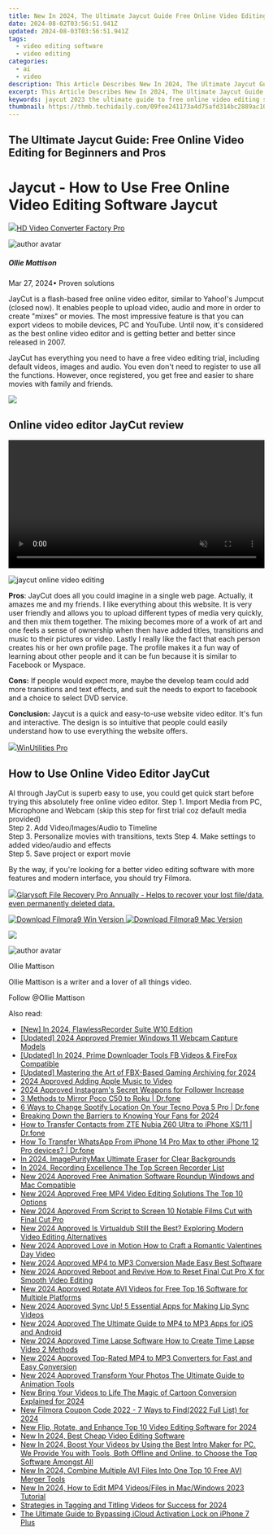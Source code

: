 ```yaml
---
title: New In 2024, The Ultimate Jaycut Guide Free Online Video Editing for Beginners and Pros
date: 2024-08-02T03:56:51.941Z
updated: 2024-08-03T03:56:51.941Z
tags: 
  - video editing software
  - video editing
categories: 
  - ai
  - video
description: This Article Describes New In 2024, The Ultimate Jaycut Guide Free Online Video Editing for Beginners and Pros
excerpt: This Article Describes New In 2024, The Ultimate Jaycut Guide Free Online Video Editing for Beginners and Pros
keywords: jaycut 2023 the ultimate guide to free online video editing software,the ultimate jaycut guide free online video editing for beginners and pros,ai animation get started with jaycut a beginners guide to free online video editing,get started with jaycut a beginners guide to free online video editing,the ultimate guide to blurring videos online for free updated 2023,the ultimate nikon video editing tutorial for beginners and pros,the ultimate jaycut guide tips and tricks for free online video editing
thumbnail: https://thmb.techidaily.com/09fee241173a4d75afd314bc2889ac10d1158fd98dc41bc3885e34ece3467540.jpg
---
```


## The Ultimate Jaycut Guide: Free Online Video Editing for Beginners and Pros

# Jaycut - How to Use Free Online Video Editing Software Jaycut

<!-- affiliate ads begin -->
<a href="https://secure.2checkout.com/order/checkout.php?PRODS=4537546&QTY=1&AFFILIATE=108875&CART=1"><img src="https://secure.avangate.com/images/merchant/4b0a0290ad7df100b77e86839989a75e/products/7_copy_2_2_hdpro.png" border="0">HD Video Converter Factory Pro</a>
<!-- affiliate ads end -->
![author avatar](https://images.wondershare.com/filmora/article-images/ollie-mattison.jpg)

##### Ollie Mattison

 Mar 27, 2024• Proven solutions

JayCut is a flash-based free online video editor, similar to Yahoo!'s Jumpcut (closed now). It enables people to upload video, audio and more in order to create "mixes" or movies. The most impressive feature is that you can export videos to mobile devices, PC and YouTube. Until now, it's considered as the best online video editor and is getting better and better since released in 2007.

JayCut has everything you need to have a free video editing trial, including default videos, images and audio. You even don't need to register to use all the functions. However, once registered, you get free and easier to share movies with family and friends.

<!-- affiliate ads begin -->
<a href="https://secure.2checkout.com/order/checkout.php?PRODS=4940312&QTY=1&AFFILIATE=108875&CART=1"><img src="https://secure.avangate.com/images/merchant/333ac5d90817d69113471fbb6e531bee/sps-partnership-728x90eng.png" border="0"></a>
<!-- affiliate ads end -->
## Online video editor JayCut review

<!-- affiliate ads begin -->
<a href="https://secure.2checkout.com/order/checkout.php?PRODS=36506229&QTY=1&AFFILIATE=108875&CART=1"><video width="100%" height="" class="rounded-t-md shadow-lg relative z-20" controls="" autoplay="" loop="" muted="" playsinline="" webkit-playinginline="">
<source type="video/mp4" src="https://aidaform.com/images/videos/aidaform-welcome-site.mp4"><source type="video/webm" src="https://aidaform.com/images/videos/aidaform-welcome-site.webm"></video></a>
<!-- affiliate ads end -->
![jaycut online video editing](https://images.wondershare.com/topic/video-editing/jaycut.jpg)

**Pros**: JayCut does all you could imagine in a single web page. Actually, it amazes me and my friends. I like everything about this website. It is very user friendly and allows you to upload different types of media very quickly, and then mix them together. The mixing becomes more of a work of art and one feels a sense of ownership when then have added titles, transitions and music to their pictures or video. Lastly I really like the fact that each person creates his or her own profile page. The profile makes it a fun way of learning about other people and it can be fun because it is similar to Facebook or Myspace.

**Cons:** If people would expect more, maybe the develop team could add more transitions and text effects, and suit the needs to export to facebook and a choice to select DVD service.

**Conclusion:** Jaycut is a quick and easy-to-use website video editor. It's fun and interactive. The design is so intuitive that people could easily understand how to use everything the website offers.

<!-- affiliate ads begin -->
<a href="https://secure.2checkout.com/order/checkout.php?PRODS=4665597&QTY=1&AFFILIATE=108875&CART=1"><img src="https://www.pcclean.io/wp-content/uploads/2018/03/winutilities-box-130521.png" border="0">WinUtilities Pro</a>
<!-- affiliate ads end -->
## How to Use Online Video Editor JayCut

Al through JayCut is superb easy to use, you could get quick start before trying this absolutely free online video editor.
Step 1\. Import Media from PC, Microphone and Webcam (skip this step for first trial coz default media provided)  
Step 2\. Add Video/Images/Audio to Timeline  
Step 3\. Personalize movies with transitions, texts
Step 4\. Make settings to added video/audio and effects  
Step 5\. Save project or export movie

By the way, if you're looking for a better video editing software with more features and modern interface, you should try Filmora.

<!-- affiliate ads begin -->
<a href="https://order.glarysoft.com/order/checkout.php?PRODS=35504869&QTY=1&AFFILIATE=108875&CART=1"><img src="https://secure.avangate.com/images/merchant/6734fa703f6633ab896eecbdfad8953a/products/1_FR-200-1.png" border="0">Glarysoft File Recovery Pro Annually -  Helps to recover your lost file/data, even permanently deleted data. 
</a>
<!-- affiliate ads end -->
[![Download Filmora9 Win Version](https://images.wondershare.com/filmora/guide/download-btn-win.jpg) ](https://tools.techidaily.com/wondershare/filmora/download/) [![Download Filmora9 Mac Version](https://images.wondershare.com/filmora/guide/download-btn-mac.jpg) ](https://tools.techidaily.com/wondershare/filmora/download/)

<!-- affiliate ads begin -->
<a href="https://shop.mondly.com/affiliate.php?ACCOUNT=ATISTUDI&AFFILIATE=108875&PATH=https%3A%2F%2Fwww.mondly.com%3FAFFILIATE%3D108875%26RESOURCE%3D%2BEducational%2B970x90%2B"><img src="https://secure.avangate.com/images/merchant/69c418c33ec2e1a4267fa9bb77fa1428/educational-970x90.gif" border="0"></a>
<!-- affiliate ads end -->
![author avatar](https://images.wondershare.com/filmora/article-images/ollie-mattison.jpg)

Ollie Mattison

Ollie Mattison is a writer and a lover of all things video.

Follow @Ollie Mattison

<span class="atpl-alsoreadstyle">Also read:</span>
<div><ul>
<li><a href="https://desktop-recording.techidaily.com/new-in-2024-flawlessrecorder-suite-w10-edition/"><u>[New] In 2024, FlawlessRecorder Suite W10 Edition</u></a></li>
<li><a href="https://digital-screen-recording.techidaily.com/updated-2024-approved-premier-windows-11-webcam-capture-models/"><u>[Updated] 2024 Approved  Premier Windows 11 Webcam Capture Models</u></a></li>
<li><a href="https://facebook-video-content.techidaily.com/updated-in-2024-prime-downloader-tools-fb-videos-and-firefox-compatible/"><u>[Updated] In 2024, Prime Downloader Tools  FB Videos & FireFox Compatible</u></a></li>
<li><a href="https://digital-screen-recording.techidaily.com/updated-mastering-the-art-of-fbx-based-gaming-archiving-for-2024/"><u>[Updated] Mastering the Art of FBX-Based Gaming Archiving for 2024</u></a></li>
<li><a href="https://extra-hints.techidaily.com/2024-approved-adding-apple-music-to-video/"><u>2024 Approved  Adding Apple Music to Video</u></a></li>
<li><a href="https://instagram-video-files.techidaily.com/2024-approved-instagrams-secret-weapons-for-follower-increase/"><u>2024 Approved  Instagram's Secret Weapons for Follower Increase</u></a></li>
<li><a href="https://screen-mirror.techidaily.com/3-methods-to-mirror-poco-c50-to-roku-drfone-by-drfone-android/"><u>3 Methods to Mirror Poco C50 to Roku | Dr.fone</u></a></li>
<li><a href="https://location-fake.techidaily.com/6-ways-to-change-spotify-location-on-your-tecno-pova-5-pro-drfone-by-drfone-virtual-android/"><u>6 Ways to Change Spotify Location On Your Tecno Pova 5 Pro | Dr.fone</u></a></li>
<li><a href="https://youtube-clips.techidaily.com/breaking-down-the-barriers-to-knowing-your-fans-for-2024/"><u>Breaking Down the Barriers to Knowing Your Fans for 2024</u></a></li>
<li><a href="https://android-transfer.techidaily.com/how-to-transfer-contacts-from-zte-nubia-z60-ultra-to-iphone-xs11-drfone-by-drfone-transfer-from-android-transfer-from-android/"><u>How to Transfer Contacts from ZTE Nubia Z60 Ultra to iPhone XS/11 | Dr.fone</u></a></li>
<li><a href="https://review-topics.techidaily.com/how-to-transfer-whatsapp-from-iphone-14-pro-max-to-other-iphone-12-pro-devices-drfone-by-drfone-transfer-whatsapp-from-ios-transfer-whatsapp-from-ios/"><u>How To Transfer WhatsApp From iPhone 14 Pro Max to other iPhone 12 Pro devices? | Dr.fone</u></a></li>
<li><a href="https://vp-tips.techidaily.com/in-2024-imagepuritymax-ultimate-eraser-for-clear-backgrounds/"><u>In 2024, ImagePurityMax  Ultimate Eraser for Clear Backgrounds</u></a></li>
<li><a href="https://screen-mirroring-recording.techidaily.com/in-2024-recording-excellence-the-top-screen-recorder-list/"><u>In 2024, Recording Excellence  The Top Screen Recorder List</u></a></li>
<li><a href="https://video-content-creator.techidaily.com/new-2024-approved-free-animation-software-roundup-windows-and-mac-compatible/"><u>New 2024 Approved Free Animation Software Roundup Windows and Mac Compatible</u></a></li>
<li><a href="https://video-content-creator.techidaily.com/new-2024-approved-free-mp4-video-editing-solutions-the-top-10-options/"><u>New 2024 Approved Free MP4 Video Editing Solutions The Top 10 Options</u></a></li>
<li><a href="https://video-content-creator.techidaily.com/new-2024-approved-from-script-to-screen-10-notable-films-cut-with-final-cut-pro/"><u>New 2024 Approved From Script to Screen 10 Notable Films Cut with Final Cut Pro</u></a></li>
<li><a href="https://video-content-creator.techidaily.com/new-2024-approved-is-virtualdub-still-the-best-exploring-modern-video-editing-alternatives/"><u>New 2024 Approved Is Virtualdub Still the Best? Exploring Modern Video Editing Alternatives</u></a></li>
<li><a href="https://video-content-creator.techidaily.com/new-2024-approved-love-in-motion-how-to-craft-a-romantic-valentines-day-video/"><u>New 2024 Approved Love in Motion How to Craft a Romantic Valentines Day Video</u></a></li>
<li><a href="https://video-content-creator.techidaily.com/new-2024-approved-mp4-to-mp3-conversion-made-easy-best-software/"><u>New 2024 Approved MP4 to MP3 Conversion Made Easy Best Software</u></a></li>
<li><a href="https://video-content-creator.techidaily.com/new-2024-approved-reboot-and-revive-how-to-reset-final-cut-pro-x-for-smooth-video-editing/"><u>New 2024 Approved Reboot and Revive How to Reset Final Cut Pro X for Smooth Video Editing</u></a></li>
<li><a href="https://video-content-creator.techidaily.com/new-2024-approved-rotate-avi-videos-for-free-top-16-software-for-multiple-platforms/"><u>New 2024 Approved Rotate AVI Videos for Free Top 16 Software for Multiple Platforms</u></a></li>
<li><a href="https://video-content-creator.techidaily.com/new-2024-approved-sync-up-5-essential-apps-for-making-lip-sync-videos/"><u>New 2024 Approved Sync Up! 5 Essential Apps for Making Lip Sync Videos</u></a></li>
<li><a href="https://video-content-creator.techidaily.com/new-2024-approved-the-ultimate-guide-to-mp4-to-mp3-apps-for-ios-and-android/"><u>New 2024 Approved The Ultimate Guide to MP4 to MP3 Apps for iOS and Android</u></a></li>
<li><a href="https://video-content-creator.techidaily.com/new-2024-approved-time-lapse-software-how-to-create-time-lapse-video-2-methods/"><u>New 2024 Approved Time Lapse Software How to Create Time Lapse Video 2 Methods</u></a></li>
<li><a href="https://video-content-creator.techidaily.com/new-2024-approved-top-rated-mp4-to-mp3-converters-for-fast-and-easy-conversion/"><u>New 2024 Approved Top-Rated MP4 to MP3 Converters for Fast and Easy Conversion</u></a></li>
<li><a href="https://video-content-creator.techidaily.com/new-2024-approved-transform-your-photos-the-ultimate-guide-to-animation-tools/"><u>New 2024 Approved Transform Your Photos The Ultimate Guide to Animation Tools</u></a></li>
<li><a href="https://video-content-creator.techidaily.com/new-bring-your-videos-to-life-the-magic-of-cartoon-conversion-explained-for-2024/"><u>New Bring Your Videos to Life The Magic of Cartoon Conversion Explained for 2024</u></a></li>
<li><a href="https://video-content-creator.techidaily.com/new-filmora-coupon-code-2022-7-ways-to-find2022-full-list-for-2024/"><u>New Filmora Coupon Code 2022 - 7 Ways to Find(2022 Full List) for 2024</u></a></li>
<li><a href="https://video-content-creator.techidaily.com/new-flip-rotate-and-enhance-top-10-video-editing-software-for-2024/"><u>New Flip, Rotate, and Enhance Top 10 Video Editing Software for 2024</u></a></li>
<li><a href="https://video-content-creator.techidaily.com/new-in-2024-best-cheap-video-editing-software/"><u>New In 2024, Best Cheap Video Editing Software</u></a></li>
<li><a href="https://video-content-creator.techidaily.com/new-in-2024-boost-your-videos-by-using-the-best-intro-maker-for-pc-we-provide-you-with-tools-both-offline-and-online-to-choose-the-top-software-amongst-all./"><u>New In 2024, Boost Your Videos by Using the Best Intro Maker for PC. We Provide You with Tools, Both Offline and Online, to Choose the Top Software Amongst All</u></a></li>
<li><a href="https://video-content-creator.techidaily.com/new-in-2024-combine-multiple-avi-files-into-one-top-10-free-avi-merger-tools/"><u>New In 2024, Combine Multiple AVI Files Into One Top 10 Free AVI Merger Tools</u></a></li>
<li><a href="https://video-content-creator.techidaily.com/new-in-2024-how-to-edit-mp4-videosfiles-in-macwindows-2023-tutorial/"><u>New In 2024, How to Edit MP4 Videos/Files in Mac/Windows 2023 Tutorial</u></a></li>
<li><a href="https://youtube-web.techidaily.com/egies-in-tagging-and-titling-videos-for-success-for-2024/"><u>Strategies in Tagging and Titling Videos for Success for 2024</u></a></li>
<li><a href="https://activate-lock.techidaily.com/the-ultimate-guide-to-bypassing-icloud-activation-lock-on-iphone-7-plus-by-drfone-ios/"><u>The Ultimate Guide to Bypassing iCloud Activation Lock on iPhone 7 Plus</u></a></li>
</ul></div>

<ins class="adsbygoogle"
      style="display:block"
      data-ad-client="ca-pub-7571918770474297"
      data-ad-slot="8358498916"
      data-ad-format="auto"
      data-full-width-responsive="true"></ins>